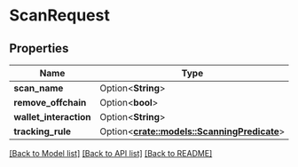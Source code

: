# ScanRequest

## Properties

Name | Type | Description | Notes
------------ | ------------- | ------------- | -------------
**scan_name** | Option<**String**> |  | [optional]
**remove_offchain** | Option<**bool**> |  | [optional]
**wallet_interaction** | Option<**String**> |  | [optional]
**tracking_rule** | Option<[**crate::models::ScanningPredicate**](ScanningPredicate.md)> |  | [optional]

[[Back to Model list]](../README.md#documentation-for-models) [[Back to API list]](../README.md#documentation-for-api-endpoints) [[Back to README]](../README.md)


